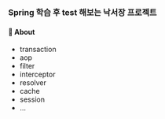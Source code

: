### Spring 학습 후 test 해보는 낙서장 프로젝트

#### 📖 About
- transaction
- aop
- filter
- interceptor
- resolver
- cache
- session
- ...
